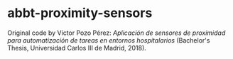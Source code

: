 # abbt-proximity-sensors

Original code by Víctor Pozo Pérez: *Aplicación de sensores de proximidad para automatización de tareas en entornos hospitalarios* (Bachelor's Thesis, Universidad Carlos III de Madrid, 2018).
